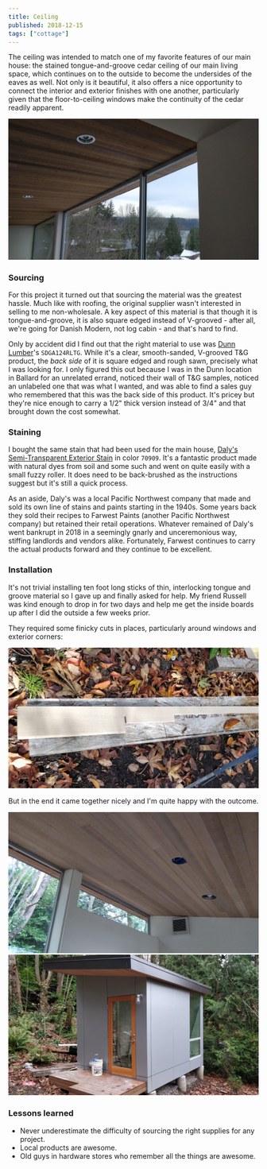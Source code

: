 ```yaml
---
title: Ceiling
published: 2018-12-15
tags: ["cottage"]
---
```


The ceiling was intended to match one of my favorite features of our main house:
the stained tongue-and-groove cedar ceiling of our main living space, which continues on to the outside
to become the undersides of the eaves as well.
Not only is it beautiful, it also offers a nice opportunity to connect the interior and exterior finishes with one another,
particularly given that the floor-to-ceiling windows make the continuity of the cedar readily apparent.

![](images/IMG_20190214_094401.jpg "Main house ceiling for reference")

### Sourcing

For this project it turned out that sourcing the material was the greatest hassle.
Much like with roofing, the original supplier wasn't interested in selling to me non-wholesale.
A key aspect of this material is that though it is tongue-and-groove, it is also square edged instead of V-grooved -
after all, we're going for Danish Modern, not log cabin - and that's hard to find.

Only by accident did I find out that the right material to use was [Dunn Lumber](http://www.dunnlumber.com/)'s
`SDGA124RLTG`. While it's a clear, smooth-sanded, V-grooved T&G product, the _back side_ of it is square edged and rough sawn,
precisely what I was looking for. I only figured this out because I was in the Dunn location in Ballard
for an unrelated errand, noticed their wall of T&G samples, noticed an unlabeled one that was what I wanted,
and was able to find a sales guy who remembered that this was the back side of this product.
It's pricey but they're nice enough to carry a 1/2" thick version instead of 3/4" and that brought down the cost somewhat.

### Staining

I bought the same stain that had been used for the main house, [Daly's Semi-Transparent Exterior Stain](http://www.dalyswoodfinishes.com/store/index.php?main_page=product_info&cPath=2&products_id=9)
in color `70909`. It's a fantastic product made with natural dyes from soil and some such and went on quite easily
with a small fuzzy roller. It does need to be back-brushed as the instructions suggest but it's still a quick process.

As an aside, Daly's was a local Pacific Northwest company that made and sold its own line of stains and paints
starting in the 1940s. Some years back they sold their recipes to Farwest Paints (another Pacific Northwest company)
but retained their retail operations. Whatever remained of Daly's went bankrupt in 2018 in a seemingly gnarly
and unceremonious way, stiffing landlords and vendors alike. Fortunately, Farwest continues to carry the actual products
forward and they continue to be excellent.

### Installation

It's not trivial installing ten foot long sticks of thin, interlocking tongue and groove material so I gave up and finally asked for help.
My friend Russell was kind enough to drop in for two days and help me get the inside boards up after I did the outside
a few weeks prior.

They required some finicky cuts in places, particularly around windows and exterior corners:

![](images/IMG_20181030_140526.jpg "Exterior board fancy cuts")

But in the end it came together nicely and I'm quite happy with the outcome.

![](images/IMG_20181215_151123.jpg "Fancy ceiling - indoors")
![](images/IMG_20181215_151238.jpg "Fancy ceiling - outdoors")

### Lessons learned

- Never underestimate the difficulty of sourcing the right supplies for any project.
- Local products are awesome.
- Old guys in hardware stores who remember all the things are awesome.
